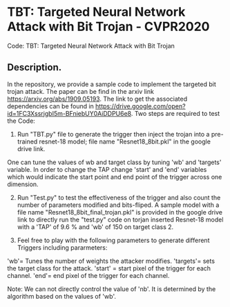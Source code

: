#  TBT: Targeted Neural Network Attack with Bit Trojan - CVPR2020
Code:  TBT: Targeted Neural Network Attack with Bit Trojan

## Description.
In the repository, we provide a sample code to implement the targeted  bit trojan attack. The paper can be find in the arxiv link https://arxiv.org/abs/1909.05193. The link to get the associated dependencies can be found in https://drive.google.com/open?id=1FC3XssrjgbI5m-BFniebUY0AiDDPU6e8. Two steps are required to test the Code:

1. Run "TBT.py" file to generate the trigger then inject the trojan into a pre-trained resnet-18 model; file name "Resnet18_8bit.pkl" in the google drive link.

One can tune the values of wb and target class by tuning 'wb' and 'targets' variable. In order to change the TAP change 'start' and 'end' variables which would indicate the start point and end point of the trigger across one dimension.

2. Run "Test.py" to test the effectiveness of the trigger and also count the number of parameters modified and bits-fliped. A sample model with a file name "Resnet18_8bit_final_trojan.pkl" is provided in the google drive link to directly run the "test.py" code on torjan inserted Resnet-18 model with a 'TAP' of 9.6 % and 'wb' of 150 on target class 2.

3. Feel free to play with the following parameters to generate different Triggers including pararmeters:

'wb'= Tunes the number of weights the attacker modifies.
'targets'= sets the target class for the attack.
'start' = start pixel of the trigger for each channel.
'end'= end pixel of the trigger for each channel.

Note: We can not directly control the value of 'nb'. It is determined by the algorithm based on the values of 'wb'.
